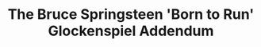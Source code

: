 ---
ee_id: '30'
site: '1'
type: '2'
url: 2006-006-the-bruce-springsteen-born-to-run-glockenspiel-addendum
title: The Bruce Springsteen 'Born to Run' Glockenspiel Addendum
year: '2006'
display_year: '2006'
medium: 'Composition for solo glockenspiel and optional electronics. '
dims:
pitch:
ps:
live_url:
related:
youtube:
related_code:
imgs: The-Bruce-Springsteen-Born-to-Run-Glockenspiel-Addendum-2006-006-db-1-IH.jpg
subheading: "(Composition)"
download: cory-arcangel-2006-006-glock-addendum-web.pdf
add_credit:
commission:
layout: things-i-made
---